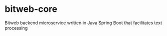# bitweb-core
Bitweb backend microservice written in Java Spring Boot that facilitates text processing
